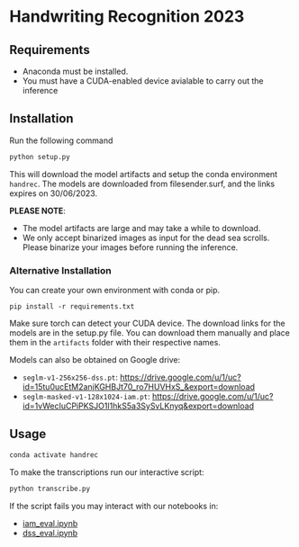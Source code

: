 # Handwriting Recognition 2023

## Requirements

- Anaconda must be installed.
- You must have a CUDA-enabled device avialable to carry out the inference

## Installation
Run the following command
```bash
python setup.py
```
This will download the model artifacts and setup the conda environment `handrec`. The models are downloaded from filesender.surf, and the links expires on 30/06/2023.

**PLEASE NOTE**: 
- The model artifacts are large and may take a while to download.
- We only accept binarized images as input for the dead sea scrolls. Please binarize your images before running the inference.


### Alternative Installation
You can create your own environment with conda or pip. 
```
pip install -r requirements.txt
```
Make sure torch can detect your CUDA device.
The download links for the models are in the setup.py file. You can download them manually and place them in the `artifacts` folder with their respective names.

Models can also be obtained on Google drive:
- `seglm-v1-256x256-dss.pt`: https://drive.google.com/u/1/uc?id=15tu0ucEtM2anjKGHBJt70_ro7HUVHxS_&export=download
- `seglm-masked-v1-128x1024-iam.pt`: https://drive.google.com/u/1/uc?id=1vWecIuCPiPKSJO1I1hkS5a3SySvLKnyq&export=download


## Usage
```bash
conda activate handrec
```

To make the transcriptions run our interactive script:
```bash
python transcribe.py
```

If the script fails you may interact with our notebooks in:
- [iam_eval.ipynb](./experiments/iam_eval.ipynb)
- [dss_eval.ipynb](./experiments/dss_eval.ipynb)
